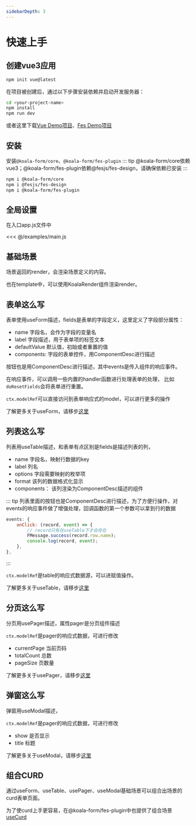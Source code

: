 ```yaml
---
sidebarDepth: 3
---
```

# 快速上手

## 创建vue3应用
```bash
npm init vue@latest
```
在项目被创建后，通过以下步骤安装依赖并启动开发服务器：
```bash
cd <your-project-name>
npm install
npm run dev
```

或者这里下载[Vue Demo项目](https://github.com/WeBankFinTech/KoalaForm/tree/main/packages/demo-with-vue)、[Fes Demo项目](https://github.com/WeBankFinTech/KoalaForm/tree/main/packages/demo-with-fes)

## 安装
安装`@koala-form/core`、`@koala-form/fes-plugin`
::: tip
@koala-form/core依赖vue3；@koala-form/fes-plugin依赖@fesjs/fes-design，请确保依赖已安装
:::

```bash
npm i @koala-form/core
npm i @fesjs/fes-design
npm i @koala-form/fes-plugin
```

## 全局设置
在入口app.js文件中

<<< @/examples/main.js

## 基础场景
<ExampleDoc expanded>
<StartedScene>
</StartedScene>
<template #code>

<<< @/examples/started/useScene.js
</template>
</ExampleDoc>

场景返回的render，会渲染场景定义的内容。

也在template中，可以使用KoalaRender组件渲染render。

<ExampleDoc expanded>
<StartedSceneVue>
</StartedSceneVue>
<template #code>

<<< @/examples/started/useScene.vue
</template>
</ExampleDoc>

## 表单这么写
表单使用useForm描述，fields是表单的字段定义，这里定义了字段部分属性：
- name 字段名，会作为字段的变量名
- label 字段描述，用于表单项的标签文本
- defaultValue 默认值，初始或者重置的值
- components: 字段的表单控件，用ComponentDesc进行描述

按钮也是用ComponentDesc进行描述，其中events是传入组件的响应事件。

在响应事件，可以调用一些内置的handler函数进行处理表单的处理，
比如`doResetFields`会将表单进行重置。

`ctx.modelRef`可以直接访问到表单响应式的model，可以进行更多的操作

了解更多关于useForm，请移步[这里](./scene/useForm.md)

<ExampleDoc expanded>
<StartedUseForm>
</StartedUseForm>
<template #code>

<<< @/examples/started/useForm.js
</template>
</ExampleDoc>


## 列表这么写
列表用useTable描述，和表单有点区别是fields是描述列表的列，
- name 字段名，映射行数据的key
- label 列名
- options 字段需要映射的枚举项
- format 该列的数据格式化显示
- components： 该列渲染为ComponentDesc描述的组件

::: tip
列表里面的按钮也是ComponentDesc进行描述，为了方便行操作，对events的响应事件做了增强处理，回调函数的第一个参数可以拿到行的数据
```js
events: {
    onClick: (record, event) => {
        // record只有在useTable下才会存在
        FMessage.success(record.row.name);
        console.log(record, event);
    },
},
```
:::

`ctx.modelRef`是table的响应式数据源，可以进赋值操作。

了解更多关于useTable，请移步[这里](./scene/useTable.md)

<ExampleDoc>
<StartedUseTable>
</StartedUseTable>
<template #code>

<<< @/examples/started/useTable.js
</template>
</ExampleDoc>

## 分页这么写
分页用usePager描述，属性pager是分页组件描述

`ctx.modelRef`是pager的响应式数据，可进行修改
- currentPage 当前页码
- totalCount 总数
- pageSize 页数量 

了解更多关于usePager，请移步[这里](./scene/usePager.md)

<ExampleDoc>
<StartedUsePager>
</StartedUsePager>
<template #code>

<<< @/examples/started/usePager.js
</template>
</ExampleDoc>

## 弹窗这么写
弹窗用useModal描述，

`ctx.modelRef`是pager的响应式数据，可进行修改
- show 是否显示
- title 标题

了解更多关于useModal，请移步[这里](./scene/useModal.md)

<ExampleDoc>
<StartedUseModal>
</StartedUseModal>
<template #code>

<<< @/examples/started/useModal.jsx
</template>
</ExampleDoc>

## 组合CURD
通过useForm、useTable、usePager、useModal基础场景可以组合出场景的curd表单页面。

为了使curd上手更容易，在@koala-form/fes-plugin中也提供了组合场景 [useCurd](../ui/fes.md#usecurd)

<ExampleDoc>
<StartedUseCurd>
</StartedUseCurd>
<template #code>

<<< @/examples/started/useCurd.js
</template>
</ExampleDoc>
